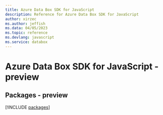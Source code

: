 ```yaml
---
title: Azure Data Box SDK for JavaScript
description: Reference for Azure Data Box SDK for JavaScript
author: xirzec
ms.author: jeffish
ms.data: 04/05/2023
ms.topic: reference
ms.devlang: javascript
ms.service: databox
---
```

# Azure Data Box SDK for JavaScript - preview
## Packages - preview
[!INCLUDE [packages](data-box-index.md)]